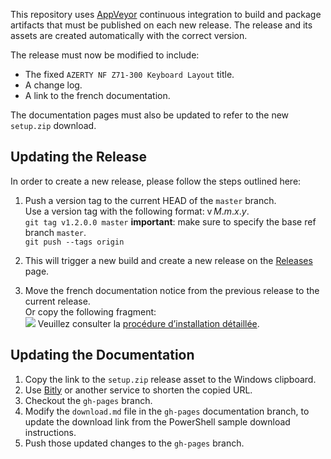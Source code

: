 This repository uses [AppVeyor](https://ci.appveyor.com/project/springcomp/optimized-azerty-win) continuous integration to build and package artifacts that must be published on each new release. The release and its assets are created automatically with the correct version.

The release must now be modified to include:

- The fixed `AZERTY NF Z71-300 Keyboard Layout` title.
- A change log.
- A link to the french documentation. 

The documentation pages must also be updated to refer to the new `setup.zip` download.

## Updating the Release

In order to create a new release, please follow the steps outlined here:

1. Push a version tag to the current HEAD of the `master` branch.  
   Use a version tag with the following format: v _M_._m_._x_._y_.  
   `git tag v1.2.0.0 master` __important__: make sure to specify the base ref branch `master`.  
   `git push --tags origin`

2. This will trigger a new build and create a new release on the [Releases](https://github.com/springcomp/optimized-azerty-win/releases) page.

3. Move the french documentation notice from the previous release to the current release.  
   Or copy the following fragment:  
   ![](refs/french.png) Veuillez consulter la [procédure d’installation détaillée](https://springcomp.github.io/optimized-azerty-win/download.html).

## Updating the Documentation

1. Copy the link to the `setup.zip` release asset to the Windows clipboard.
2. Use [Bitly](https://bitly.com/) or another service to shorten the copied URL.
3. Checkout the `gh-pages` branch.
4. Modify the `download.md` file in the `gh-pages` documentation branch, to update the download link from the PowerShell sample download instructions.
5. Push those updated changes to the `gh-pages` branch.
